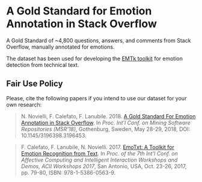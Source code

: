 # A Gold Standard for Emotion Annotation in Stack Overflow
A Gold Standard of ~4,800 questions, answers, and comments from Stack Overflow, manually annotated for emotions. 

The dataset has been used for developing the [EMTk toolkit](https://collab-uniba.github.io/EMTk/) for emotion detection from technical text.

## Fair Use Policy
Please, cite the following papers if you intend to use our dataset for your own research:
> N. Novielli, F. Calefato, F. Lanubile. 2018. [A Gold Standard For Emotion Annotation in Stack Overflow](https://arxiv.org/abs/1803.02300). In *Proc. Int’l Conf. on Mining Software Repositories (MSR’18)*, Gothenburg, Sweden, May 28-29, 2018, DOI: 10.1145/3196398.3196453.

> F. Calefato, F. Lanubile, N. Novielli. 2017. [EmoTxt: A Toolkit for Emotion Recognition from Text](https://arxiv.org/abs/1708.03892). In *Proc. of the 7th Int'l Conf. on Affective Computing and Intelligent Interaction Workshops and Demos, ACII Workshops 2017*, San Antonio, USA, Oct. 23-26, 2017, pp. 79-80, ISBN: 978-1-5386-0563-9.

